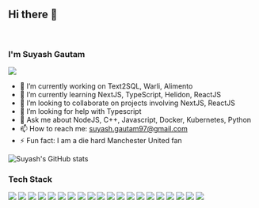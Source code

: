 ## Hi there 👋

<br>

### I'm Suyash Gautam

![](https://komarev.com/ghpvc/?username=suyashgautam&color=green)


- 🔭 I’m currently working on Text2SQL, Warli, Alimento 
- 🌱 I’m currently learning NextJS, TypeScript, Helidon, ReactJS
- 👯 I’m looking to collaborate on projects involving NextJS, ReactJS
- 🤔 I’m looking for help with Typescript
- 💬 Ask me about NodeJS, C++, Javascript, Docker, Kubernetes, Python
- 📫 How to reach me: suyash.gautam97@gmail.com
- ⚡ Fun fact: I am a die hard Manchester United fan

![Suyash's GitHub stats](https://github-readme-stats.vercel.app/api?username=suyashgautam&show_icons=true&theme=dracula)

### Tech Stack
<!-- BLOG-POST-LIST:START -->
<!-- BLOG-POST-LIST:END -->

<p align="left"><img src="https://img.shields.io/badge/Python-3776AB?style=for-the-badge&logo=python&logoColor=white"/> <img src="https://img.shields.io/badge/HTML-239120?style=for-the-badge&logo=html5&logoColor=white"/> <img src="https://img.shields.io/badge/CSS-239120?&style=for-the-badge&logo=css3&logoColor=white"/> <img src="https://img.shields.io/badge/JavaScript-F7DF1E?style=for-the-badge&logo=javascript&logoColor=black"/> <img src="https://img.shields.io/badge/C-00599C?style=for-the-badge&logo=c&logoColor=white"/> <img src="https://img.shields.io/badge/C%2B%2B-00599C?style=for-the-badge&logo=c%2B%2B&logoColor=white"/> <img src="https://img.shields.io/badge/Markdown-000000?style=for-the-badge&logo=markdown&logoColor=white"/> <img src="https://img.shields.io/badge/React-20232A?style=for-the-badge&logo=react&logoColor=61DAFB"/> <img src="https://img.shields.io/badge/Bootstrap-563D7C?style=for-the-badge&logo=bootstrap&logoColor=white"/> <img src="https://img.shields.io/badge/styled--components-DB7093?style=for-the-badge&logo=styled-components&logoColor=white"/> <img src="https://img.shields.io/badge/Material--UI-0081CB?style=for-the-badge&logo=material-ui&logoColor=white"/> <img src="https://img.shields.io/badge/React_Router-CA4245?style=for-the-badge&logo=react-router&logoColor=white"/> <img src="https://img.shields.io/badge/MySQL-00000F?style=for-the-badge&logo=mysql&logoColor=white"/> <img src="https://img.shields.io/badge/SQLite-07405E?style=for-the-badge&logo=sqlite&logoColor=white"/> <img src="https://img.shields.io/badge/Netlify-00C7B7?style=for-the-badge&logo=netlify&logoColor=white"/> <img src="https://img.shields.io/badge/Heroku-430098?style=for-the-badge&logo=heroku&logoColor=white"/>
<img src="https://img.shields.io/badge/vercel-%23000000.svg?style=for-the-badge&logo=vercel&logoColor=white" /> <img src="https://img.shields.io/badge/docker-%230db7ed.svg?style=for-the-badge&logo=docker&logoColor=white" /> <img src="https://img.shields.io/badge/kubernetes-%23326ce5.svg?style=for-the-badge&logo=kubernetes&logoColor=white" /> <img src="https://img.shields.io/badge/Oracle-F80000?style=for-the-badge&logo=oracle&logoColor=white" />
</p>

<!--

- 🔭 I’m currently working on Text2SQL, Warli, Alimento 
- 🌱 I’m currently learning NextJS, TypeScript, Helidon, ReactJS
- 👯 I’m looking to collaborate on projects involving NextJS
- 🤔 I’m looking for help with Typescript
- 💬 Ask me about NodeJS, C++, Javascript, Docker, Kubernetes
- 📫 How to reach me: suyash.gautam97@gmail.com
- 😄 Pronouns: ...
- ⚡ Fun fact: I am a former State Level Badminton Player
-->
